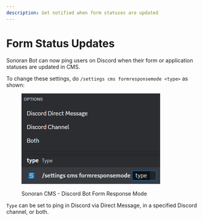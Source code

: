 ```yaml
---
description: Get notified when form statuses are updated
---
```


# Form Status Updates

Sonoran Bot can now ping users on Discord when their form or application statuses are updated in CMS.&#x20;

To change these settings, do `/settings cms formresponsemode <type>` as shown:

<figure><img src="../../../.gitbook/assets/CMS_DiscordBotFormRespMode.png" alt=""><figcaption><p>Sonoran CMS - Discord Bot Form Response Mode</p></figcaption></figure>

`Type` can be set to ping in Discord via Direct Message, in a specified Discord channel, or both.
